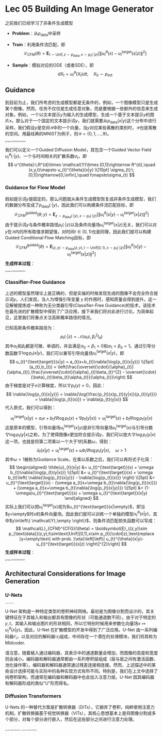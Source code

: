 # Lec 05 Building An Image Generator

之前我们已经学习了非条件生成模型

- **Problem**：从$p_{\text{data}}$中采样

- **Train**：利用条件流匹配，即
  $$
  \mathcal{L}_{CFM}(\theta) = \boldsymbol{E}_{t\sim\text{Unif},z\sim p_{\text{data}},x\sim p_{t}(\cdot|z)}\left[\left\| u_{t}^{\theta}(x)-u_{t}^{\text{target}}(x|z) \right\|^{2}\right]
  $$

- **Sample**：模拟对应的ODE（或者SDE），即
  $$
  dX_{t} = u_{t}^{\theta}(X_{t})dt,\quad X_{0}\sim p_{\text{init}}
  $$

## Guidance

到目前为止，我们所考虑的生成模型都是无条件的，例如，一个图像模型只是生成某个图像。然而，任务不仅仅是生成任意对象，而是要根据一些额外的信息来生成对象。例如，一个以文本提示$y$为输入的生成模型，生成一个基于文本提示$y$的图片$x$。那么对于一个固定的文本提示词$y$，我们就需要从$p_{\text{data}}(x|y)$这个分布中进行采样。我们假设$y$是空间$\mathcal{Y}$中的一个向量，当$y$对应某些离散的类别时，$\mathcal{Y}$也是离散的空间。用最经典的MNIST为例子，则$\mathcal{Y} = \left\{0,1,\dots,9\right\}$。

<img src="/Users/hongshuo/Library/Application Support/typora-user-images/image-20250629135039028.png" alt="image-20250629135039028" style="zoom:33%;" />

我们可以定义一个Guided Diffusion Model，其包含一个Guided Vector Field $u_{t}^{\theta}(\cdot|y)$、一个与时间相关的扩散系数$\sigma_{t}$，即
$$
u^{\theta}:\;R^{d}\times \mathcal{Y}\times [0,1]\rightarrow R^{d},\quad (x,y,t)\mapsto u_{t}^{\theta}(x|y)
\\[10pt]
\sigma_{t}:\;[0,1]\rightarrow[0,\infin],\quad t\mapsto\sigma_{t}
$$

### Guidance for Flow Model

假如提示词$y$是固定的，那么问题就从条件生成模型恢复成非条件生成模型，我们的数据分布变成了$p_{\text{data}}(\cdot|y)$，因此我们可以构建条件流匹配目标，即
$$
\mathcal{L}_{CFM}^{\text{guided}}(\theta;y) = \boldsymbol{E}_{z\sim p_{\text{data}}(\cdot|y),x\sim p_{t}(\cdot |z)}\left[\left\| u_{t}^{\theta}(x|y)-u_{t}^{\text{target}}(x|z) \right\|^{2}\right]
$$
由于提示词$y$与条件概率路径$p_{t}(\cdot|z)$以及条件向量场$u_{t}^{\text{target}}(x|z)$无关，我们可以对$y$在$\mathcal{Y}$内的所有取值求期望值，对时间$t\in[0,1)$也是同理，因此我们就可以构建Guided Conditional Flow Matching目标，即
$$
\mathcal{L}_{CFM}^{\text{guided}}(\theta) = \boldsymbol{E}_{(z,y)\sim p_{\text{data}}(z,y),t\sim\text{Unif}[0,1),x\sim p_{t}(\cdot|z)}\left[\left\| u_{t}^{\theta}(x|y)-u_{t}^{\text{target}}(x|z) \right\|^{2}\right]
$$
**生成样本过程**：

<img src="/Users/hongshuo/Library/Application Support/typora-user-images/image-20250629140855154.png" alt="image-20250629140855154" style="zoom:33%;" />

### Classifier-Free Guidance

上述的模型虽然理论上是正确的，但是实操的时候发现生成的图像不会完全符合提示词$y$。人们发现，当人为增强引导变量 y 的作用时，感知质量会得到提升。这一见解被提炼成一种称为无分类器引导(Classifier-Free Guidance)的技术，该技术在最先进的扩散模型中得到了广泛应用，接下来我们将对此进行讨论。为简单起见，这里我们将重点关注高斯概率路径的情况。

已知高斯条件概率路径为：
$$
p_{t}(\cdot|z) = \mathcal{N}(\alpha_{t}z,\beta_{t}^{2}I_{d})
$$
其中$\alpha_{t}$和$\beta_{t}$都是可微、单调的，并且满足$\alpha_{0} = \beta_{1} = 0$和$\alpha_{1} = \beta_{0} = 1$。通过引导分数函数$\nabla{\log{p_{t}(x|y)}}$，我们可以重写引导向量场$u_{t}^{\text{target}}(x|y)$，即
$$
u_{t}^{\text{target}}(x|y) = a_{t}x+b_{t}\nabla{\log{p_{t}(x|y)}}
\\[5pt]
(a_{t},b_{t}) = \left(\frac{\overset{\cdot}{\alpha}_{t}}{\alpha_{t}},\frac{\overset{\cdot}{\alpha}_{t}\beta_{t}^{2} - \overset{\cdot}{\beta}_{t}\beta_{t}\alpha_{t}}{\alpha_{t}}\right)
$$
由于梯度是对于$x$计算梯度，所以$\nabla{p_{t}(y)} = 0$，因此：
$$
\nabla{\log{p_{t}(x|y)}} = \nabla{\log{\frac{p_{t}(x)p_{t}(y|x)}{p_{t}(y)}}} = \nabla{\log{p_{t}(x)}} + \nabla{p_{t}(y|x)}
$$
代入原式，我们可以得到：


$$
u_{t}^{\text{target}}(x|y) = a_{t}x + b_{t}\left( \nabla{\log{p_{t}(x)}} + \nabla{p_{t}(y|x)} \right) = u_{t}^{\text{target}}(x) + b_{t}\nabla{\log{p_{t}(y|x)}}
$$
这是原本的模型，引导向量场$u_{t}^{\text{target}}(x|y)$是非引导向量场$u_{t}^{\text{target}}(x)$与引导分数$\nabla{\log{p_{t}(y|x)}}$之和，为了使得图像$x$更加符合提示词$y$，我们可以放大$\nabla{\log{p_{t}(y|x)}}$这一项，也就是将第二项乘以一个大于1的系数$\omega$，得到：
$$
\tilde{u}_{t}(x|y) = u_{t}^{\text{target}}(x) + \omega b_{t}\nabla{\log{p_{t}(y|x)}},\quad\omega\gt1
$$
其中$\omega\gt1$被称为Guidance Scale。在乘以系数之后，我们可以再将式子化简：
$$
\begin{aligned}
\tilde{u}_{t}(x|y) &= u_{t}^{\text{target}}(x) + \omega b_{t}\nabla{\log{p_{t}(y|x)}}
\\[5pt]
&= u_{t}^{\text{target}}(x) + \omega b_{t}\left( \nabla{\log{p_{t}(x|y)}} - \nabla{\log{p_{t}(x)}} \right)
\\[5pt]
&= u_{t}^{\text{target}}(x) - (\omega a_{t}x+\omega b_{t}\nabla{\log{p_{t}(x)}}) + (\omega a_{t}x+\omega b_{t}\nabla{\log{p_{t}(x|y)}})
\\[5pt]
&= (1-\omega)u_{t}^{\text{target}}(x) + \omega u_{t}^{\text{target}}(x|y)
\end{aligned}
$$
实际上我们可以把$u_{t}^{\text{target}}(x)$视为$u_{t}^{\text{target}}(x|\empty)$，即当$y=\empty$时$x$的条件向量场。因此我们就可以训练一个单独的模型$u_{t}^{\theta}(x|y)$，其中$y\in\left\{ \mathcal{Y},\empty \right\}$，则条件流匹配损失函数可以写成：
$$
\mathcal{L}_{CFM}^{CFG}(\theta) = \boldsymbol{E}_{(z,y)\sim p_{\text{data}}(z,y),t\sim\text{Unif}[0,1),x\sim p_{t}(\cdot|z),\text{replace }y=\empty\text{ with prob. }\eta}\left[\left\| u_{t}^{\theta}(x|y)-u_{t}^{\text{target}}(x|z) \right\|^{2}\right]
$$
**生成样本过程**：

<img src="/Users/hongshuo/Library/Application Support/typora-user-images/image-20250629150148371.png" alt="image-20250629150148371" style="zoom:33%;" />

## Architectural Considerations for Image Generation

### U-Nets

<img src="/Users/hongshuo/Library/Application Support/typora-user-images/image-20250629154142710.png" alt="image-20250629154142710" style="zoom:15%;" />

U-Net 架构是一种特定类型的卷积神经网络。最初是为图像分割而设计的，其关键特征在于其输入和输出都具有图像的形状（可能通道数不同）。由于对于特定的$y,t$，其输入和输出图片的形状相同，所以它特别时候用来参数化向量场$x\mapsto u_{t}^{\theta}(x|y)$。因此，U-Net 在扩散模型的开发中得到了广泛应用。U-Net 由一系列编码器$\mathcal{E}_{i}$，以及对应的解码器$\mathcal{D}_{i}$组成，中间存在一个潜在的处理模块，我们将其称为Midcoder.

请注意，随着输入通过编码器，其表示中的通道数量会增加，而图像的高度和宽度则会减小。编码器和解码器通常都由一系列卷积层组成（层与层之间有激活函数、池化操作等）。编码器和解码器通常通过残差连接相连接。然而，上述描述中的某些设计选择可能与实际中的各种实现方式有所不同。特别是，我们在上文中选择了纯卷积架构，而通常在编码器和解码器中也会加入注意力层。U-Net 因其编码器和解码器形成的类似“U”形而得名。

 ### Diffusion Transformers

U-Nets 的一种替代方案是扩散转换器（DiTs），它摒弃了卷积，纯粹使用注意力机制。扩散转换器基于视觉转换器（ViTs），其核心思想基本上是将图像分割成多个部分，对每个部分进行嵌入，然后在这些部分之间进行注意力处理。

<img src="/Users/hongshuo/Library/Application Support/typora-user-images/image-20250629154556153.png" alt="image-20250629154556153" style="zoom:25%;" />

<img src="/Users/hongshuo/Library/Application Support/typora-user-images/image-20250629154606157.png" alt="image-20250629154606157" style="zoom:25%;" />